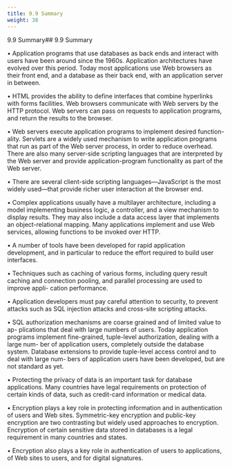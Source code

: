 ```yaml
---
title: 9.9 Summary
weight: 38
---
```


9.9 Summary## 9.9 Summary

• Application programs that use databases as back ends and interact with users have been around since the 1960s. Application architectures have evolved over this period. Today most applications use Web browsers as their front end, and a database as their back end, with an application server in between.

• HTML provides the ability to define interfaces that combine hyperlinks with forms facilities. Web browsers communicate with Web servers by the HTTP protocol. Web servers can pass on requests to application programs, and return the results to the browser.

• Web servers execute application programs to implement desired function- ality. Servlets are a widely used mechanism to write application programs that run as part of the Web server process, in order to reduce overhead. There are also many server-side scripting languages that are interpreted by the Web server and provide application-program functionality as part of the Web server.

• There are several client-side scripting languages—JavaScript is the most widely used—that provide richer user interaction at the browser end.

• Complex applications usually have a multilayer architecture, including a model implementing business logic, a controller, and a view mechanism to display results. They may also include a data access layer that implements an object-relational mapping. Many applications implement and use Web services, allowing functions to be invoked over HTTP.

• A number of tools have been developed for rapid application development, and in particular to reduce the effort required to build user interfaces.

• Techniques such as caching of various forms, including query result caching and connection pooling, and parallel processing are used to improve appli- cation performance.

• Application developers must pay careful attention to security, to prevent attacks such as SQL injection attacks and cross-site scripting attacks.

• SQL authorization mechanisms are coarse grained and of limited value to ap- plications that deal with large numbers of users. Today application programs implement fine-grained, tuple-level authorization, dealing with a large num- ber of application users, completely outside the database system. Database extensions to provide tuple-level access control and to deal with large num- bers of application users have been developed, but are not standard as yet.

• Protecting the privacy of data is an important task for database applications. Many countries have legal requirements on protection of certain kinds of data, such as credit-card information or medical data.

• Encryption plays a key role in protecting information and in authentication of users and Web sites. Symmetric-key encryption and public-key encryption are two contrasting but widely used approaches to encryption. Encryption of certain sensitive data stored in databases is a legal requirement in many countries and states.

• Encryption also plays a key role in authentication of users to applications, of Web sites to users, and for digital signatures.

